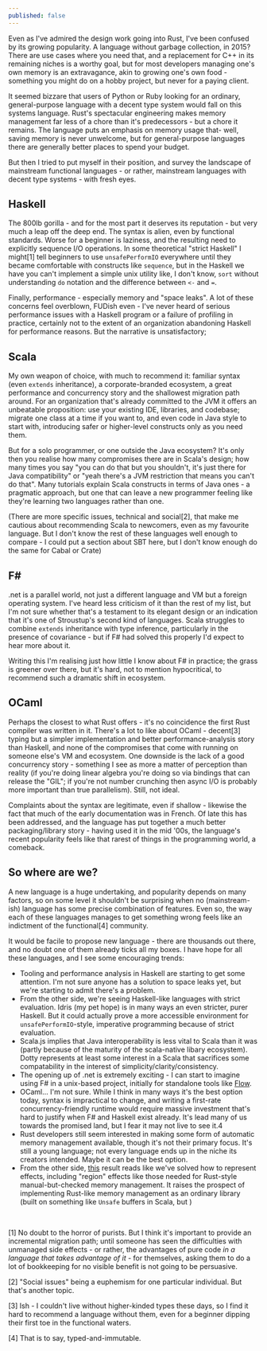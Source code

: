 ```yaml
---
published: false
---
```



Even as I've admired the design work going into Rust, I've been confused by its growing popularity. A language without garbage collection, in 2015? There are use cases where you need that, and a replacement for C++ in its remaining niches is a worthy goal, but for most developers managing one's own memory is an extravagance, akin to growing one's own food - something you might do on a hobby project, but never for a paying client.

It seemed bizzare that users of Python or Ruby looking for an ordinary, general-purpose language with a decent type system would fall on this systems language. Rust's spectacular engineering makes memory management far less of a chore than it's predecessors - but a chore it remains. The language puts an emphasis on memory usage that- well, saving memory is never unwelcome, but for general-purpose languages there are generally better places to spend your budget.

But then I tried to put myself in their position, and survey the landscape of mainstream functional languages - or rather, mainstream languages with decent type systems - with fresh eyes.

## Haskell

The 800lb gorilla - and for the most part it deserves its reputation - but very much a leap off the deep end. The syntax is alien, even by functional standards. Worse for a beginner is laziness, and the resulting need to explicitly sequence I/O operations. In some theoretical "strict Haskell" I might[1] tell beginners to use `unsafePerformIO` everywhere until they became comfortable with constructs like `sequence`, but in the Haskell we have you can't implement a simple unix utility like, I don't know, `sort` without understanding `do` notation and the difference between `<-` and `=`.

Finally, performance - especially memory and "space leaks". A lot of these concerns feel overblown, FUDish even - I've never heard of serious performance issues with a Haskell program or a failure of profiling in practice, certainly not to the extent of an organization abandoning Haskell for performance reasons. But the narrative is unsatisfactory; 

## Scala

My own weapon of choice, with much to recommend it: familiar syntax (even `extends` inheritance), a corporate-branded ecosystem, a great performance and concurrency story and the shallowest migration path around. For an organization that's already committed to the JVM it offers an unbeatable proposition: use your existing IDE, libraries, and codebase; migrate one class at a time if you want to, and even code in Java style to start with, introducing safer or higher-level constructs only as you need them.

But for a solo programmer, or one outside the Java ecosystem? It's only then you realise how many compromises there are in Scala's design; how many times you say "you can do that but you shouldn't, it's just there for Java compatibility" or "yeah there's a JVM restriction that means you can't do that". Many tutorials explain Scala constructs in terms of Java ones - a pragmatic approach, but one that can leave a new programmer feeling like they're learning two languages rather than one.

(There are more specific issues, technical and social[2], that make me cautious about recommending Scala to newcomers, even as my favourite language. But I don't know the rest of these languages well enough to compare - I could put a section about SBT here, but I don't know enough do the same for Cabal or Crate)

## F#

.net is a parallel world, not just a different language and VM but a foreign operating system. I've heard less criticism of it than the rest of my list, but I'm not sure whether that's a testament to its elegant design or an indication that it's one of Stroustup's second kind of languages. Scala struggles to combine `extends` inheritance with type inference, particularly in the presence of covariance - but if F# had solved this properly I'd expect to hear more about it.

Writing this I'm realising just how little I know about F# in practice; the grass is greener over there, but it's hard, not to mention hypocritical, to recommend such a dramatic shift in ecosystem.

## OCaml

Perhaps the closest to what Rust offers - it's no coincidence the first Rust compiler was written in it. There's a lot to like about OCaml - decent[3] typing but a simpler implementation and better performance-analysis story than Haskell, and none of the compromises that come with running on someone else's VM and ecosystem. One downside is the lack of a good concurrency story - something I see as more a matter of perception than reality (if you're doing linear algebra you're doing so via bindings that can release the "GIL"; if you're not number crunching then async I/O is probably more important than true parallelism). Still, not ideal.

Complaints about the syntax are legitimate, even if shallow - likewise the fact that much of the early documentation was in French. Of late this has been addressed, and the language has put together a much better packaging/library story - having used it in the mid '00s, the language's recent popularity feels like that rarest of things in the programming world, a comeback.

## So where are we?

A new language is a huge undertaking, and popularity depends on many factors, so on some level it shouldn't be surprising when no (mainstream-ish) language has some precise combination of features. Even so, the way each of these languages manages to get something wrong feels like an indictment of the functional[4] community.

It would be facile to propose new language - there are thousands out there, and no doubt one of them already ticks all my boxes. I have hope for all these languages, and I see some encouraging trends:

 * Tooling and performance analysis in Haskell are starting to get some attention. I'm not sure anyone has a solution to space leaks yet, but we're starting to admit there's a problem.
 * From the other side, we're seeing Haskell-like languages with strict evaluation. Idris (my pet hope) is in many ways an even stricter, purer Haskell. But it could actually prove a more accessible environment for `unsafePerformIO`-style, imperative programming because of strict evaluation.
 * Scala.js implies that Java interoperability is less vital to Scala than it was (partly because of the maturity of the scala-native libary ecosystem). Dotty represents at least some interest in a Scala that sacrifices some compatability in the interest of simplicity/clarity/consistency.
 * The opening up of .net is extremely exciting - I can start to imagine using F# in a unix-based project, initially for standalone tools like [Flow](https://code.facebook.com/posts/1505962329687926/flow-a-new-static-type-checker-for-javascript/).
 * OCaml... I'm not sure. While I think in many ways it's the best option today, syntax is impractical to change, and writing a first-rate concurrency-friendly runtime would require massive investment that's hard to justify when F# and Haskell exist already. It's lead many of us towards the promised land, but I fear it may not live to see it.4
 * Rust developers still seem interested in making some form of automatic memory management available, though it's not their primary focus. It's still a young language; not every language ends up in the niche its creators intended. Maybe it can be the best option.
 * From the other side, [this](http://okmij.org/ftp/Haskell/extensible/more.pdf) result reads like we've solved how to represent effects, including "region" effects like those needed for Rust-style manual-but-checked memory management. It raises the prospect of implementing Rust-like memory management as an ordinary library (built on something like `Unsafe` buffers in Scala, but )

<br />
<p />

[1] No doubt to the horror of purists. But I think it's important to provide an incremental migration path; until someone has seen the difficulties with unmanaged side effects - or rather, the advantages of pure code *in a language that takes advantage of it* - for themselves, asking them to do a lot of bookkeeping for no visible benefit is not going to be persuasive.

[2] "Social issues" being a euphemism for one particular individual. But that's another topic.

[3] Ish - I couldn't live without higher-kinded types these days, so I find it hard to recommend a language without them, even for a beginner dipping their first toe in the functional waters.

[4] That is to say, typed-and-immutable.
